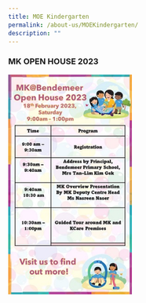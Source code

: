 ```yaml
---
title: MOE Kindergarten
permalink: /about-us/MOEKindergarten/
description: ""
---
```

### MK OPEN HOUSE 2023


<img style="width: 50%;" src="/images/MKopenhse_reduced.jpg">
